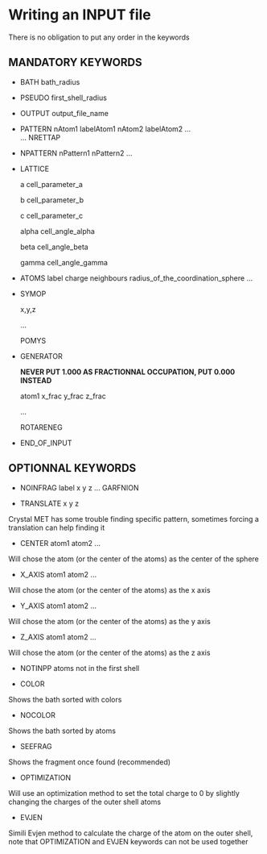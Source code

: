 # Writing an INPUT file

There is no obligation to put any order in the keywords

## MANDATORY KEYWORDS

* BATH bath_radius

* PSEUDO first_shell_radius

* OUTPUT output_file_name

* PATTERN 
  nAtom1 labelAtom1 nAtom2 labelAtom2 ...  
  ... 
  NRETTAP


* NPATTERN nPattern1 nPattern2 ...

* LATTICE

  a cell_parameter_a
  
  b cell_parameter_b
  
  c cell_parameter_c
  
  alpha cell_angle_alpha
  
  beta cell_angle_beta
  
  gamma cell_angle_gamma

* ATOMS label charge neighbours radius_of_the_coordination_sphere ...

* SYMOP

   x,y,z
   
   ...
   
   POMYS
   
* GENERATOR

  **NEVER PUT 1.000 AS FRACTIONNAL OCCUPATION, PUT 0.000 INSTEAD**

  atom1 x_frac y_frac z_frac
  
  ...
  
  ROTARENEG
  
* END_OF_INPUT


## OPTIONNAL KEYWORDS

* NOINFRAG
  label x y z
  ...
  GARFNION

* TRANSLATE x y z

Crystal MET has some trouble finding specific pattern, sometimes forcing a translation can help finding it

* CENTER  atom1 atom2 ...

Will chose the atom (or the center of the atoms) as the center of the sphere

* X_AXIS atom1 atom2 ...

Will chose the atom (or the center of the atoms) as the x axis

* Y_AXIS  atom1  atom2 ...

Will chose the atom (or the center of the atoms) as the y axis

* Z_AXIS atom1  atom2 ...

Will chose the atom (or the center of the atoms) as the z axis

* NOTINPP atoms not in the first shell

* COLOR  

Shows the bath sorted with colors

* NOCOLOR 

Shows the bath sorted by atoms

* SEEFRAG  

Shows the fragment once found (recommended)

* OPTIMIZATION  

Will use an optimization method to set the total charge to 0 by slightly changing the charges of the outer shell atoms

* EVJEN 

Simili Evjen method to calculate the charge of the atom on the outer shell, note that OPTIMIZATION and EVJEN keywords can not be used together

